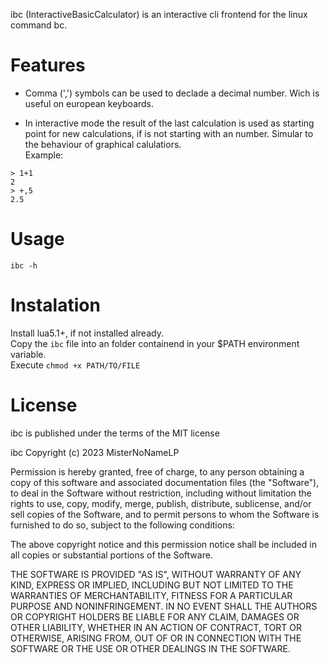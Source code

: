 ibc (InteractiveBasicCalculator) is an interactive cli frontend for the linux command bc.

# Features
- Comma (',') symbols can be used to declade a decimal number. Wich is useful on european keyboards.

- In interactive mode the result of the last calculation is used as starting point for new calculations, if is not starting with an number. Simular to the behaviour of graphical calulatiors.  
Example:
```
> 1+1
2
> +,5
2.5
```

# Usage
`ibc -h`

# Instalation
Install lua5.1+, if not installed already.  
Copy the `ibc` file into an folder containend in your $PATH environment variable.  
Execute `chmod +x PATH/TO/FILE`

# License
ibc is published under the terms of the MIT license

ibc Copyright (c) 2023 MisterNoNameLP

Permission is hereby granted, free of charge, to any person obtaining a copy
of this software and associated documentation files (the "Software"), to deal
in the Software without restriction, including without limitation the rights
to use, copy, modify, merge, publish, distribute, sublicense, and/or sell
copies of the Software, and to permit persons to whom the Software is
furnished to do so, subject to the following conditions:

The above copyright notice and this permission notice shall be included in all
copies or substantial portions of the Software.

THE SOFTWARE IS PROVIDED "AS IS", WITHOUT WARRANTY OF ANY KIND, EXPRESS OR
IMPLIED, INCLUDING BUT NOT LIMITED TO THE WARRANTIES OF MERCHANTABILITY,
FITNESS FOR A PARTICULAR PURPOSE AND NONINFRINGEMENT. IN NO EVENT SHALL THE
AUTHORS OR COPYRIGHT HOLDERS BE LIABLE FOR ANY CLAIM, DAMAGES OR OTHER
LIABILITY, WHETHER IN AN ACTION OF CONTRACT, TORT OR OTHERWISE, ARISING FROM,
OUT OF OR IN CONNECTION WITH THE SOFTWARE OR THE USE OR OTHER DEALINGS IN THE
SOFTWARE.